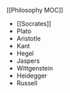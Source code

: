[[Philosophy MOC]]

 - [[Socrates]]
 - Plato
- Aristotle
- Kant
- Hegel
- Jaspers
- Wittgenstein 
- Heidegger 
- Russell
 